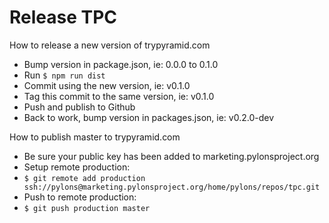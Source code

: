 # Release TPC

How to release a new version of trypyramid.com

- Bump version in package.json, ie: 0.0.0 to 0.1.0
- Run ```$ npm run dist```
- Commit using the new version, ie: v0.1.0
- Tag this commit to the same version, ie: v0.1.0
- Push and publish to Github
- Back to work, bump version in packages.json, ie: v0.2.0-dev

How to publish master to trypyramid.com

- Be sure your public key has been added to marketing.pylonsproject.org
- Setup remote production:
- ```$ git remote add production ssh://pylons@marketing.pylonsproject.org/home/pylons/repos/tpc.git```
- Push to remote production:
- ```$ git push production master```
